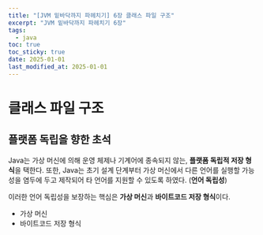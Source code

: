 ```yaml
---
title: "[JVM 밑바닥까지 파헤치기] 6장 클래스 파일 구조"
excerpt: "JVM 밑바닥까지 파헤치기 6장"
tags:
  - java
toc: true
toc_sticky: true
date: 2025-01-01
last_modified_at: 2025-01-01
---
```


# 클래스 파일 구조

## 플랫폼 독립을 향한 초석

Java는 가상 머신에 의해 운영 체제나 기계어에 종속되지 않는, **플랫폼 독립적 저장 형식**을 택한다. 또한, Java는 초기 설계 단계부터 가상 머신에서 다른 언어를 실행할 가능성을 염두에 두고 제작되어 타 언어를 지원할 수 있도록 하였다. (**언어 독립성**)

이러한 언어 독립성을 보장하는 핵심은 **가상 머신**과 **바이트코드 저장 형식**이다.

- 가상 머신
- 바이트코드 저장 형식




